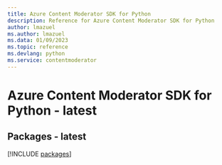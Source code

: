 ```yaml
---
title: Azure Content Moderator SDK for Python
description: Reference for Azure Content Moderator SDK for Python
author: lmazuel
ms.author: lmazuel
ms.data: 01/09/2023
ms.topic: reference
ms.devlang: python
ms.service: contentmoderator
---
```

# Azure Content Moderator SDK for Python - latest
## Packages - latest
[!INCLUDE [packages](content-moderator-index.md)]